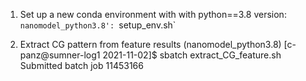 1. Set up a new conda environment with with python==3.8 version: `nanomodel_python3.8': `setup_env.sh`

2. Extract CG pattern from feature results
(nanomodel_python3.8) [c-panz@sumner-log1 2021-11-02]$ sbatch extract_CG_feature.sh
Submitted batch job 11453166



